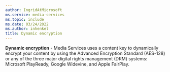 ```yaml
---
author: IngridAtMicrosoft
ms.service: media-services
ms.topic: include
ms.date: 03/24/2022
ms.author: inhenkel
title: Dynamic encryption
---
```


**Dynamic encryption** - Media Services uses a content key to dynamically encrypt your content by using the Advanced Encryption Standard (AES-128) or any of the three major digital rights management (DRM) systems: Microsoft PlayReady, Google Widevine, and Apple FairPlay.
